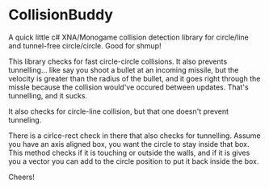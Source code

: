 CollisionBuddy
==============

A quick little c# XNA/Monogame collision detection library for circle/line and tunnel-free circle/circle.  Good for shmup!

This library checks for fast circle-circle collisions.  It also prevents tunnelling... like say you shoot a bullet at an incoming missile, but the velocity is greater than the radius of the bullet, and it goes right through the missle because the collision would've occured between updates.  That's tunnelling, and it sucks.

It also checks for circle-line collision, but that one doesn't prevent tunneling.

There is a cirlce-rect check in there that also checks for tunnelling.  Assume you have an axis aligned box, you want the circle to stay inside that box.  This method checks if it is touching or outside the walls, and if it is gives you a vector you can add to the circle position to put it back inside the box.

Cheers!